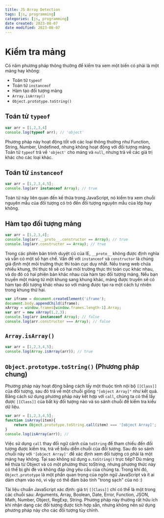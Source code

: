 ```yaml
---
title: JS Array Detection
tags: [js, programming]
categories: [js, programming]
date created: 2023-08-07
date modified: 2023-08-07
---
```


# Kiểm tra mảng

Có năm phương pháp thông thường để kiểm tra xem một biến có phải là một mảng hay không:

- Toán tử `typeof`
- Toán tử `instanceof`
- Hàm tạo đối tượng mảng
- `Array.isArray()`
- `Object.prototype.toString()`

## Toán tử `typeof`

```js
var arr = [1,2,3,4]
console.log(typeof arr); // 'object'
```

Phương pháp này hoạt động tốt với các loại thông thường như Function, String, Number, Undefined, nhưng không hoạt động với đối tượng mảng. Toán tử `typeof` trả về `'object'` cho mảng và `null`, nhưng trả về các giá trị khác cho các loại khác.

## Toán tử `instanceof`

```js
var arr = [1,2,3,4,5];
console.log(arr instanceof Array); // true
```

Toán tử này liên quan đến kế thừa trong JavaScript, nó kiểm tra xem chuỗi nguyên mẫu của đối tượng có trỏ đến đối tượng nguyên mẫu của lớp hay không.

## Hàm tạo đối tượng mảng

```js
var arr = [1,2,3,4];
console.log(arr.__proto__.constructor == Array); // true
console.log(arr.constructor == Array); // true
```

Trong các phiên bản trình duyệt cũ của IE, `__proto__` không được định nghĩa và vẫn có một số hạn chế. Vấn đề với `instanceof` và `constructor` là chúng giả định một môi trường thực thi toàn cục duy nhất. Nếu trang web chứa nhiều khung, thì thực tế sẽ có hai môi trường thực thi toàn cục khác nhau, và do đó có hai phiên bản khác nhau của hàm tạo đối tượng mảng. Nếu bạn truyền một mảng từ một khung sang khung khác, mảng được truyền sẽ có hàm tạo đối tượng khác nhau so với mảng được tạo ra một cách tự nhiên trong khung thứ hai.

```js
var iframe = document.createElement('iframe');
document.body.appendChild(iframe);
xArray = window.frames[window.frames.length-1].Array;
var arr = new xArray(1,2,3);
console.log(arr instanceof Array); // false
console.log(arr.constructor === Array); // false
```

## `Array.isArray()`

```js
var arr = [1,2,3,4,5];
console.log(Array.isArray(arr)); // true
```

## `Object.prototype.toString()` (Phương pháp chung)

Phương pháp này hoạt động bằng cách lấy một thuộc tính nội bộ `[[Class]]` của đối tượng, sau đó trả về một chuỗi giống `"[object Array]"` như kết quả. Bằng cách sử dụng phương pháp này kết hợp với `call`, chúng ta có thể lấy được `[[Class]]` của bất kỳ đối tượng nào và so sánh chuỗi để kiểm tra kiểu dữ liệu.

```js
var arr = [1,2,3,4,5];
function isArray(item){
    return Object.prototype.toString.call(item) === '[object Array]';
}
console.log(isArray(arr)); //
```

Việc sử dụng `call` thay đổi ngữ cảnh của `toString` để tham chiếu đến đối tượng được kiểm tra, trả về biểu diễn chuỗi của đối tượng. Sau đó so sánh chuỗi này với `'[object Array]'` để xác định xem đối tượng có phải là một mảng hay không. Tại sao không sử dụng `o.toString()` trực tiếp? Dù mảng kế thừa từ Object và có một phương thức toString, nhưng phương thức này có thể bị ghi đè và không đáp ứng yêu cầu của chúng ta. Trong khi đó, `Object.prototype` là một phần quan trọng của ngôn ngữ JavaScript và ít ai dám chạm vào nó, vì vậy có thể đảm bảo tính "trong sạch" của nó :)

Tài liệu chuẩn JavaScript xác định: giá trị `[[Class]]` chỉ có thể là một trong các chuỗi sau: Arguments, Array, Boolean, Date, Error, Function, JSON, Math, Number, Object, RegExp, String. Phương pháp này thường rất hữu ích khi nhận dạng các đối tượng được tích hợp sẵn, nhưng không nên sử dụng phương pháp này cho các đối tượng tùy chỉnh.

